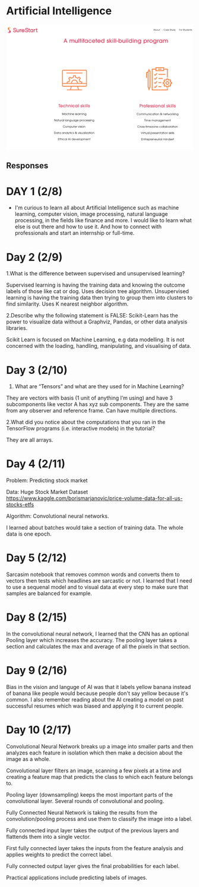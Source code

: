 # Artificial Intelligence



![](https://github.com/vitaliybeinspired/Artificial-Intelligence/blob/main/images/surestart.png)


## Responses

# DAY 1 (2/8)
- I'm curious to learn all about Artificial Intelligence such as machine learning, computer vision, image processing, natural language processing, in the fields like finance and more. I would like to learn what else is out there and how to use it. And how to connect with professionals and start an internship or full-time.

# Day 2 (2/9)

1.What is the difference between supervised and unsupervised learning? 

Supervised learning is having the training data and knowing the outcome labels of those like cat or dog. Uses decision tree algorithm.
Unsupervised learning is having the training data then trying to group them into clusters to find similarity. Uses K nearest neighbor algorithm. 

2.Describe why the following statement is FALSE: Scikit-Learn has the power to visualize data without a Graphviz, Pandas, or other data analysis libraries.

Scikit Learn is focused on Machine Learning, e.g data modelling. It is not concerned with the loading, handling, manipulating, and visualising of data.

# Day 3 (2/10)

1. What are “Tensors” and what are they used for in Machine Learning? 

They are vectors with basis (1 unit of anything I’m using) and have 3 subcomponents like vector A has xyz sub components. 
They are the same from any observer and reference frame. Can have multiple directions.


2.What did you notice about the computations that you ran in the TensorFlow 
programs (i.e. interactive models) in the tutorial? 

They are all arrays. 

# Day 4 (2/11)

Problem: Predicting stock market 

Data: Huge Stock Market Dataset https://www.kaggle.com/borismarjanovic/price-volume-data-for-all-us-stocks-etfs 

Algorithm: Convolutional neural networks. 

I learned about batches would take a section of training data. The whole data is one epoch.

# Day 5 (2/12)


Sarcasim notebook that removes common words and converts them to vectors then tests which headlines are sarcastic or not.
I learned that I need to use a sequenal model and to visual data at every step to make sure that samples are balanced for example.

# Day 8 (2/15)

In the convolutional neural network, I learned that the CNN has an optional Pooling layer which increases the accuracy. The pooling layer takes a section and calculates the max and average of all the pixels in that section.

# Day 9 (2/16)

Bias in the vision and languge of AI was that it labels yellow banana instead of banana like people would because people don't say yellow because it's common. I also remember reading about the AI creating a model on past successful resumes which was biased and applying it to current people.

# Day 10 (2/17)

Convolutional Neural Network breaks up a image into smaller parts and then analyzes each feature in isolation which then make a decision about the image as a whole.

Convolutional layer filters an image, scanning a few pixels at a time and creating a feature map that predicts the class to which each feature belongs to.

Pooling layer (downsampling) keeps the most important parts of the convolutional layer. Several rounds of convolutional and pooling.

Fully Connected Neural Network is taking the results from the convolution/pooling process and use them to classify the image into a label.

Fully connected input layer takes the output of the previous layers and flattends them into a single vector.

First fully connected layer takes the inputs from the feature analysis and applies weights to predict the correct label.

Fully connected output layer gives the final probabilities for each label.
 
Practical applications include predicting labels of images.
